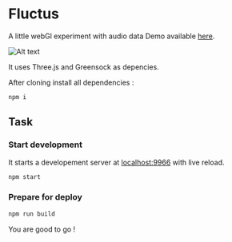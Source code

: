 Fluctus
===================
A little webGl experiment with audio data
Demo available [here](http://jojo.ninja/fluctus).

![Alt text](http://jojo.ninja/share/fluctus.png "fluctus")



It uses Three.js and Greensock as depencies.

After cloning install all dependencies :
```bash
npm i
```

## Task
### Start development
It starts a developement server at [localhost:9966](http://localhost:9966) with live reload.
```bash
npm start
```
### Prepare for deploy
```bash
npm run build
```

You are good to go !


[ProtonJS]:http://a-jie.github.io/Proton/
